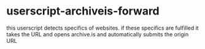 # userscript-archiveis-forward
this userscript detects specifics of websites. if these specifics are fulfilled it takes the URL and opens archive.is and automatically submits the origin URL 
